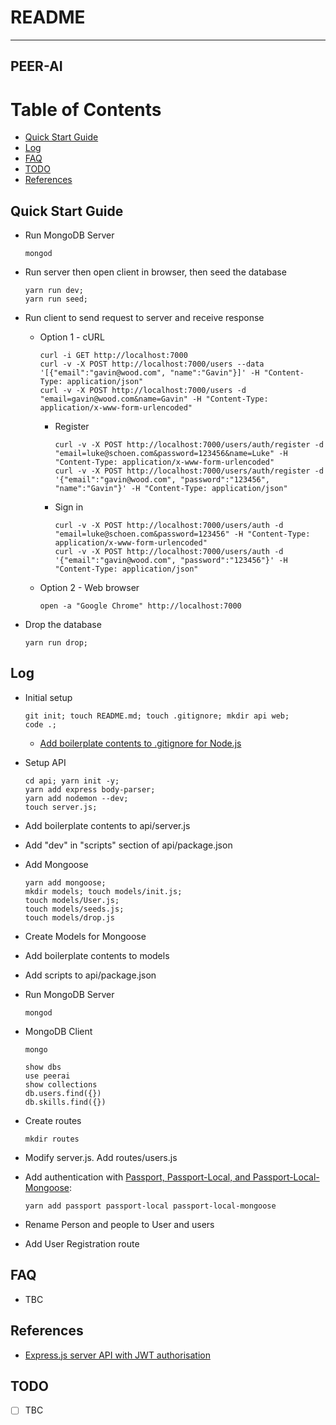 # README

---
PEER-AI
---

# Table of Contents
  * [Quick Start Guide](#chapter-0)
  * [Log](#chapter-log)
  * [FAQ](#chapter-faq)
  * [TODO](#chapter-todo)
  * [References](#chapter-references)

## Quick Start Guide <a id="chapter-0"></a>

* Run MongoDB Server
  ```
  mongod
  ```

* Run server then open client in browser, then seed the database
  ```
  yarn run dev;
  yarn run seed;

* Run client to send request to server and receive response
  * Option 1 - cURL
    ```
    curl -i GET http://localhost:7000
    curl -v -X POST http://localhost:7000/users --data '[{"email":"gavin@wood.com", "name":"Gavin"}]' -H "Content-Type: application/json"
    curl -v -X POST http://localhost:7000/users -d "email=gavin@wood.com&name=Gavin" -H "Content-Type: application/x-www-form-urlencoded"
    ```
    * Register
      ```
      curl -v -X POST http://localhost:7000/users/auth/register -d "email=luke@schoen.com&password=123456&name=Luke" -H "Content-Type: application/x-www-form-urlencoded"
      curl -v -X POST http://localhost:7000/users/auth/register -d '{"email":"gavin@wood.com", "password":"123456", "name":"Gavin"}' -H "Content-Type: application/json"
      ```
    * Sign in
      ```
      curl -v -X POST http://localhost:7000/users/auth -d "email=luke@schoen.com&password=123456" -H "Content-Type: application/x-www-form-urlencoded"
      curl -v -X POST http://localhost:7000/users/auth -d '{"email":"gavin@wood.com", "password":"123456"}' -H "Content-Type: application/json"
      ```
  * Option 2 - Web browser
    ```
    open -a "Google Chrome" http://localhost:7000
    ```

* Drop the database
  ```
  yarn run drop;
  ```

## Log <a id="chapter-log"></a>

* Initial setup
  ```
  git init; touch README.md; touch .gitignore; mkdir api web;
  code .;
  ```
  * [Add boilerplate contents to .gitignore for Node.js](https://github.com/github/gitignore/blob/master/Node.gitignore)

* Setup API
  ```
  cd api; yarn init -y; 
  yarn add express body-parser;
  yarn add nodemon --dev;
  touch server.js;
  ```
* Add boilerplate contents to api/server.js
* Add "dev" in "scripts" section of api/package.json

* Add Mongoose
  ```
  yarn add mongoose;
  mkdir models; touch models/init.js;
  touch models/User.js;
  touch models/seeds.js;
  touch models/drop.js
  ```

* Create Models for Mongoose
* Add boilerplate contents to models
* Add scripts to api/package.json

* Run MongoDB Server
  ```
  mongod
  ```

* MongoDB Client
  ```
  mongo

  show dbs
  use peerai
  show collections
  db.users.find({})
  db.skills.find({})
  ```

* Create routes
  ```
  mkdir routes
  ```
* Modify server.js. Add routes/users.js

* Add authentication with [Passport, Passport-Local, and Passport-Local-Mongoose](https://github.com/saintedlama/passport-local-mongoose):
  ```
  yarn add passport passport-local passport-local-mongoose
  ```
* Rename Person and people to User and users
* Add User Registration route

## FAQ <a id="chapter-faq"></a>

* TBC

## References <a id="chapter-references"></a>

* [Express.js server API with JWT authorisation](https://www.youtube.com/watch?v=ggv3rnaHuK8)

## TODO <a id="chapter-todo"></a>

* [ ] TBC